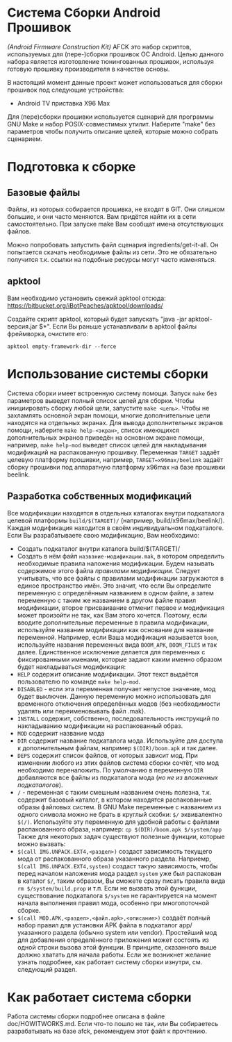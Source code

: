 # Система Сборки Android Прошивок
*(Android Firmware Construction Kit)*
AFCK это набор скриптов, используемых для (пере-)сборки прошивок ОС Android. Целью данного набора является изготовление тюнингованных прошивок, используя готовую прошивку производителя в качестве основы.

В настоящий момент данные проект может использоваться для сборки прошивок под следующие устройства:

* Android TV приставка X96 Max

Для (пере)сборки прошивки используется сценарий для программы GNU Make и 
набор POSIX-совместимых утилит. Наберите "make" без параметров чтобы получить
описание целей, которые можно собрать сценарием.

# Подготовка к сборке
## Базовые файлы
Файлы, из которых собирается прошивка, не входят в GIT. Они слишком большие, и они часто меняются. Вам придётся найти их в сети самостоятельно. При запуске make Вам сообщат имена отсутствующих файлов.

Можно попробовать запустить файл сценария ingredients/get-it-all. Он попытается скачать необходимые файлы из сети. Это не обязательно получится т.к. ссылки на подобные ресурсы могут часто изменяться.

## apktool
Вам необходимо установить свежий apktool отсюда:
	https://bitbucket.org/iBotPeaches/apktool/downloads/

Создайте скрипт apktool, который будет запускать "java -jar apktool-версия.jar $*". Если Вы раньше устанавливали в apktool файлы фреймворка, очистите его:
```
apktool empty-framework-dir --force
```

# Использование системы сборки
Система сборки имеет встроенную систему помощи. Запуск `make` без параметров выведет полный список целей для сборки. Чтобы инициировать сборку любой цели, запустите `make <цель>`. Чтобы не захламлять основной экран помощи, многие дополнительные цели находятся на отдельных экранах. Для вывода дополнительных экранов помощи, наберите `make help-<экран>`, список имеющихся дополнительных экранов приведён на основном экране помощи, например, `make help-mod` выведет список целей для накладывания модификаций на распакованную прошивку.
Переменная `TARGET` задаёт целевую платформу прошивки, например, `TARGET=x96max/beelink` задаёт сборку прошивки под аппаратную платформу x96max на базе прошивки beelink.

## Разработка собственных модификаций
Все модификации находятся в отдельных каталогах внутри подкаталога целевой платформы `build/$(TARGET)/` (например, build/x96max/beelink/). Каждая модификация находится в своём индивидуальном подкаталоге.
Если Вы разрабатываете свою модификацию, Вам необходимо:
* Создать подкаталог внутри каталога build/$(TARGET)/
* Создать в нём файл `название-модификации.mak`, в котором определить необходимые правила наложения модификации. Будем называть содержимое этого файла *правилами модификации*.
Следует учитывать, что все файлы с правилами модификации загружаются в единое пространство имён. Это значит, что если Вы определите переменную с определённым названием в одном файле, а затем переменную с таким же названием в другом файле правил модификации, второе присваивание отменит первое и модификация может произойти не так, как Вам этого хочется. Поэтому, если вводите дополнительные переменные в правила модификации, используйте название модификации как основание для название переменной. Например, если Ваша модификация называется `boom`, используйте названия переменных вида `BOOM_APK`, `BOOM_FILES` и так далее.
Единственное исключение делается для переменных с фиксированными именами, которые задают каким именно образом будет накладываться модификация:
* `HELP` содержит описание модификации. Этот текст выдаётся пользователю по команде `make help-mod`.
* `DISABLED` - если эта переменная получает непустое значение, мод будет выключен. Данную переменную можно использовать для временного отключения определённых модов (без необходимости удалять или переименовывать файл .mak).
* `INSTALL` содержит, собственно, последовательность инструкций по накладыванию модификации на распакованный образ.
* `MOD` содержит название мода
* `DIR` содержит название подкаталога мода. Используйте для доступа к дополнительным файлам, например `$(DIR)/boom.apk` и так далее.
* `DEPS` содержит список файлов, от которых зависит мод. При изменении любого из этих файлов система сборки сочтёт, что мод необходимо переналожить. По умолчанию в переменную `DIR` добавляются все файлы из подкаталога мода (*но не из вложенных подкаталогов*).
* `/` - переменная с таким смешным названием очень полезна, т.к. содержит базовый каталог, в котором находятся распакованные образы файловых систем. В GNU Make переменные с названием из одного символа можно не брать в круглый скобки: `$/` эквивалентно `$(/)`. Используйте эту переменную для удобной работы с файлами распакованного образа, например: `cp $(DIR)/boom.apk $/system/app`
Также для некоторых задач существуют полезные функции, которые можно вызвать:
* `$(call IMG.UNPACK.EXT4,<раздел>)` создаст зависимость текущего мода от распакованного образа указанного раздела. Наприемр, `$(call IMG.UNPACK.EXT4,system)` создаст такую зависимость, чтобы перед началом наложения мода раздел `system` уже был распакован в каталог `$/`, таким образом, Вы сможете сразу писать правила вида `rm $/system/build.prop` и т.п. Если не вызвать этой функции, существование подкаталога `$/system` не гарантируется на момент начала выполнения правил мода, особенно при многопоточной сборке.
* `$(call MOD.APK,<раздел>,<файл.apk>,<описание>)` создаёт полный набор правил для установки APK файла в подкаталог app/ указанного раздела (обычно system или vendor). Простейший мод для добавления определённого приложения может состоять из одной строки вызова этой функции.
В принципе, сказанного выше должно хватать для начала работы. Если же возникнет желание узнать подробнее, как работает систему сборки изнутри, см. следующий раздел.

# Как работает система сборки
Работа системы сборки подробнее описана в файле doc/HOWITWORKS.md. Если что-то пошло не так, или Вы собираетесь разрабатывать на базе afck, рекомендуем этот файл к прочтению.

